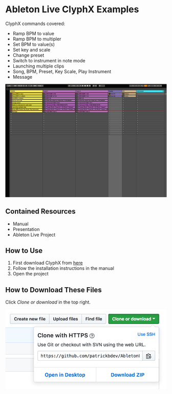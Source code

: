 # Ableton Live ClyphX Examples

ClyphX commands covered:

* Ramp BPM to value
* Ramp BPM to multipler
* Set BPM to value(s)
* Set key and scale
* Change preset
* Switch to instrument in note mode
* Launching multiple clips
* Song, BPM, Preset, Key Scale, Play Instrument
* Message

![Project Screenshot](Images/ProjectScreenshot.png)

## Contained Resources
* Manual
* Presentation
* Ableton Live Project

## How to Use
1. First download ClyphX from [here](http://beatwise.proboards.com/thread/992/current-version-clyphx-live-9)
2. Follow the installation instructions in the manual
3. Open the project

## How to Download These Files
Click *Clone or download* in the top right.

![Image](Images/DownloadZip.png)
